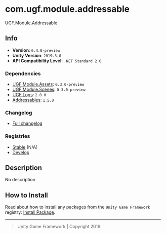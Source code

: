 # com.ugf.module.addressable

UGF.Module.Addressable

## Info

- **Version**: `0.4.0-preview`
- **Unity Version**: `2019.3.0`
- **API Compatibility Level**: `.NET Standard 2.0`

### Dependencies

- [UGF.Module.Assets](https://github.com/unity-game-framework/ugf-module-assets): `0.3.0-preview`
- [UGF.Module.Scenes](https://github.com/unity-game-framework/ugf-module-scenes): `0.3.0-preview`
- [UGF.Logs](https://github.com/unity-game-framework/ugf-module-assets): `2.0.0`
- [Addressables](https://bintray.com/unity/unity/com.unity.addressables): `1.5.0`

### Changelog

- [Full changelog][1]

### Registries

- [Stable][2] (N/A)
- [Develop][3]

## Description

No description.

## How to Install

Read about how to install any packages from the `Unity Game Framework` registry: [Install Package][4].

---
> Unity Game Framework | Copyright 2019

[1]: changelog.md
[2]: https://bintray.com/unity-game-framework/stable/com.ugf.module.addressable
[3]: https://bintray.com/unity-game-framework/dev/com.ugf.module.addressable
[4]: https://github.com/unity-game-framework/ugf-documentation/wiki/Install-Package

